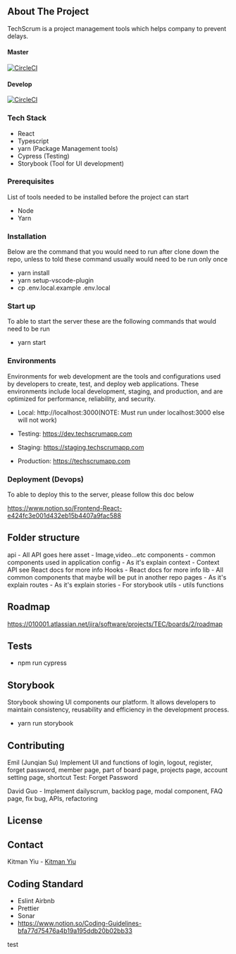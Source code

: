 <!-- ABOUT THE PROJECT -->

## About The Project

TechScrum is a project management tools which helps company to prevent delays.

#### Master

[![CircleCI](https://dl.circleci.com/status-badge/img/bb/010001/fe.techscrum/tree/master.svg?style=svg)](https://dl.circleci.com/status-badge/redirect/bb/010001/fe.techscrum/tree/master)

#### Develop

[![CircleCI](https://dl.circleci.com/status-badge/img/bb/010001/fe.techscrum/tree/develop.svg?style=svg)](https://dl.circleci.com/status-badge/redirect/bb/010001/fe.techscrum/tree/develop)

### Tech Stack

- React
- Typescript
- yarn (Package Management tools)
- Cypress (Testing)
- Storybook (Tool for UI development)

### Prerequisites

List of tools needed to be installed before the project can start

- Node
- Yarn

### Installation

Below are the command that you would need to run after clone down the repo, unless to told these command usually would need to be run only once

- yarn install
- yarn setup-vscode-plugin
- cp .env.local.example .env.local

### Start up

To able to start the server these are the following commands that would need to be run

- yarn start

### Environments

Environments for web development are the tools and configurations used by developers to create, test, and deploy web applications. These environments include local development, staging, and production, and are optimized for performance, reliability, and security.

- Local: http://localhost:3000(NOTE: Must run under localhost:3000 else will not work)

- Testing: https://dev.techscrumapp.com

- Staging: https://staging.techscrumapp.com

- Production: https://techscrumapp.com

### Deployment (Devops)

To able to deploy this to the server, please follow this doc below

https://www.notion.so/Frontend-React-e424fc3e001d432eb15b4407a9fac588

## Folder structure

api - All API goes here
asset - Image,video...etc
components - common components used in application
config - As it's explain
context - Context API see React docs for more info
Hooks - React docs for more info
lib - All common components that maybe will be put in another repo
pages - As it's explain
routes - As it's explain
stories - For storybook
utils - utils functions

## Roadmap

https://010001.atlassian.net/jira/software/projects/TEC/boards/2/roadmap

## Tests

- npm run cypress

## Storybook

Storybook showing UI components our platform. It allows developers to maintain consistency, reusability and efficiency in the development process.

- yarn run storybook

## Contributing

Emil (Junqian Su)
Implement UI and functions of login, logout, register, forget password, member page, part of board page, projects page, account setting page, shortcut
Test: Forget Password

David Guo - Implement dailyscrum, backlog page, modal component, FAQ page, fix bug, APIs, refactoring

## License

## Contact

Kitman Yiu - [Kitman Yiu](www.kitmanyiu.com)

## Coding Standard

- Eslint Airbnb
- Prettier
- Sonar
- https://www.notion.so/Coding-Guidelines-bfa77d75476a4b19a195ddb20b02bb33

test